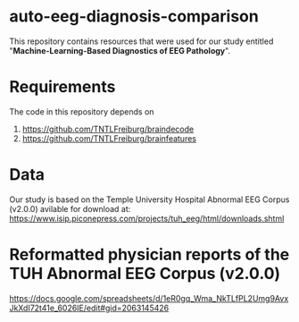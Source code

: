 # auto-eeg-diagnosis-comparison

This repository contains resources that were used for our study entitled  
"**Machine-Learning-Based Diagnostics of EEG Pathology**".

# Requirements
The code in this repository depends on
1. https://github.com/TNTLFreiburg/braindecode
2. https://github.com/TNTLFreiburg/brainfeatures

# Data
Our study is based on the Temple University Hospital Abnormal EEG Corpus (v2.0.0) avilable for download at:
https://www.isip.piconepress.com/projects/tuh_eeg/html/downloads.shtml

# Reformatted physician reports of the TUH Abnormal EEG Corpus (v2.0.0)
https://docs.google.com/spreadsheets/d/1eR0gq_Wma_NkTLfPL2Umg9AvxJkXdI72t41e_6026IE/edit#gid=2063145426
